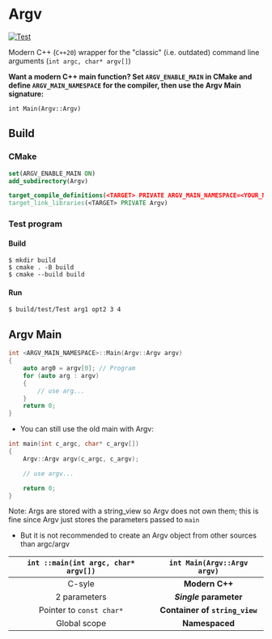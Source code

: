 # Argv

[![Test](https://github.com/D3r3k23/Argv/actions/workflows/test.yaml/badge.svg)](https://github.com/D3r3k23/Argv/actions/workflows/test.yaml)

Modern C++ (`C++20`) wrapper for the "classic" (i.e. outdated) command line arguments (`int argc, char* argv[]`)

**Want a modern C++ main function? Set `ARGV_ENABLE_MAIN` in CMake and define `ARGV_MAIN_NAMESPACE` for the compiler, then use the Argv Main signature:**

`int Main(Argv::Argv)`

## Build

### CMake

```cmake
set(ARGV_ENABLE_MAIN ON)
add_subdirectory(Argv)

target_compile_definitions(<TARGET> PRIVATE ARGV_MAIN_NAMESPACE=<YOUR_NAMESPACE>)
target_link_libraries(<TARGET> PRIVATE Argv)
```

### Test program

#### Build
```
$ mkdir build
$ cmake . -B build
$ cmake --build build
```

#### Run
```
$ build/test/Test arg1 opt2 3 4
```

## Argv Main

```cpp
int <ARGV_MAIN_NAMESPACE>::Main(Argv::Argv argv)
{
    auto arg0 = argv[0]; // Program
    for (auto arg : argv)
    {
        // use arg...
    }
    return 0;
}
```

* You can still use the old main with Argv:

```cpp
int main(int c_argc, char* c_argv[])
{
    Argv::Argv argv(c_argc, c_argv);

    // use argv...

    return 0;
}
```

Note: Args are stored with a string_view so Argv does not own them; this is fine since Argv just stores the parameters passed to `main`
* But it is not recommended to create an Argv object from other sources than argc/argv

| `int ::main(int argc, char* argv[])` | `int Main(Argv::Argv argv)`    |
| :----------------------------------: | :----------------------------: |
| C-syle                               | **Modern C++**                 |
| 2 parameters                         | ***Single* parameter**         |
| Pointer to `const char*`             | **Container of `string_view`** |
| Global scope                         | **Namespaced**                 |
